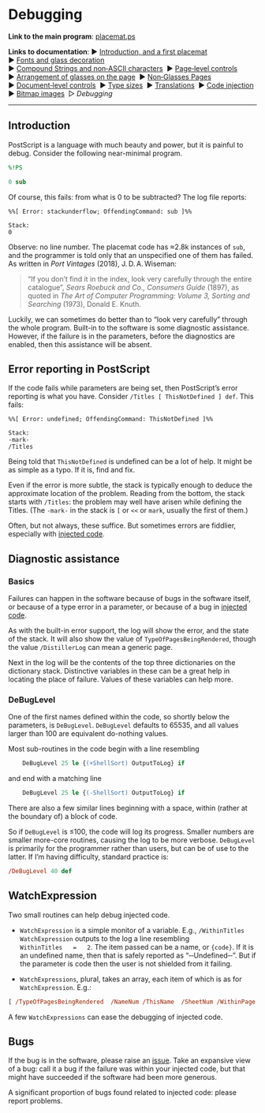 # Debugging

**Link to the main program**: [placemat.ps](../PostScript/placemat.ps?raw=1)

**Links to documentation**: 
&#9654;&#xFE0E;&nbsp;[Introduction,&nbsp;and&nbsp;a&nbsp;first&nbsp;placemat](introduction_first_placemat.md#readme)&nbsp; 
&#9654;&#xFE0E;&nbsp;[Fonts&nbsp;and&nbsp;glass&nbsp;decoration](fonts_glasses_decoration.md#readme)&nbsp; 
&#9654;&#xFE0E;&nbsp;[Compound&nbsp;Strings&nbsp;and&nbsp;non&#8209;ASCII&nbsp;characters](compound_strings_characters.md#readme)&nbsp; 
&#9654;&#xFE0E;&nbsp;[Page&#8209;level&nbsp;controls](page_level.md#readme)&nbsp; 
&#9654;&#xFE0E;&nbsp;[Arrangement&nbsp;of&nbsp;glasses&nbsp;on&nbsp;the&nbsp;page](PackingStyles.md#readme)&nbsp; 
&#9654;&#xFE0E;&nbsp;[Non&#8209;Glasses&nbsp;Pages](not_glasses.md#readme)&nbsp; 
&#9654;&#xFE0E;&nbsp;[Document&#8209;level&nbsp;controls](document.md#readme)&nbsp; 
&#9654;&#xFE0E;&nbsp;[Type&nbsp;sizes](type_sizes.md#readme)&nbsp; 
&#9654;&#xFE0E;&nbsp;[Translations](translations.md#readme)&nbsp; 
&#9654;&#xFE0E;&nbsp;[Code&nbsp;injection](code_injection.md#readme)&nbsp; 
&#9654;&#xFE0E;&nbsp;[Bitmap&nbsp;images](bitmap_images.md#readme)&nbsp; 
&#9655;&#xFE0E;&nbsp;*Debugging*

----

<div style="clear: both;"></div>

## Introduction

PostScript is a language with much beauty and power, but it is painful to debug. 
Consider the following near-minimal program.

```PostScript
%!PS

0 sub
```
Of course, this fails: from what is 0 to be subtracted? 
The log file reports:
```
%%[ Error: stackunderflow; OffendingCommand: sub ]%%

Stack:
0
```

Observe: no line number. 
The placemat code has &asymp;2.8k instances of `sub`, and the programmer is told only that an unspecified one of them has failed. 
As written in *Port Vintages* (2018), J.&#8239;D.&#8239;A.&#8239;Wiseman:

> &ldquo;If you don&rsquo;t find it in the index, look very carefully through the entire catalogue&rdquo;, *Sears Roebuck and Co., Consumers Guide* (1897), as quoted in *The Art of Computer Programming: Volume 3, Sorting and Searching* (1973), Donald E. Knuth. 

Luckily, we can sometimes do better than to &ldquo;look very carefully&rdquo; through the whole program. 
Built-in to the software is some diagnostic assistance. 
However, if the failure is in the parameters, before the diagnostics are enabled, then this assistance will be absent.


## Error reporting in PostScript

If the code fails while parameters are being set, then PostScript&rsquo;s error reporting is what you have. 
Consider `/Titles [ ThisNotDefined ] def`. 
This fails:
```
%%[ Error: undefined; OffendingCommand: ThisNotDefined ]%%

Stack:
-mark-
/Titles
```

Being told that `ThisNotDefined` is undefined can be a lot of help. 
It might be as simple as a typo. 
If it is, find and fix.

Even if the error is more subtle, the stack is typically enough to deduce the approximate location of the problem. 
Reading from the bottom, the stack starts with `/Titles`: the problem may well have arisen while defining the Titles. 
(The `-mark-` in the stack is `[` or `<<` or `mark`, usually the first of them.) 

Often, but not always, these suffice. 
But sometimes errors are fiddlier, especially with [injected code](code_injection.md#readme). 


## Diagnostic assistance

### Basics

Failures can happen in the software because of bugs in the software itself, or because of a type error in a parameter, or because of a bug in [injected code](code_injection.md#readme). 

As with the built-in error support, the log will show the error, and the state of the stack. 
It will also show the value of `TypeOfPagesBeingRendered`, though the value `/DistillerLog` can mean a generic page. 

Next in the log will be the contents of the top three dictionaries on the dictionary stack. 
Distinctive variables in these can be a great help in locating the place of failure. 
Values of these variables can help more.

### DeBugLevel

One of the first names defined within the code, so shortly below the parameters, is `DeBugLevel`. 
`DeBugLevel` defaults to 65535, and all values larger than 100 are equivalent do-nothing values.

Most sub-routines in the code begin with a line resembling
```PostScript
	DeBugLevel 25 le {(+ShellSort) OutputToLog} if
```
and end with a matching line
```PostScript
	DeBugLevel 25 le {(-ShellSort) OutputToLog} if
```

There are also a few similar lines beginning with a space, within (rather at the boundary of) a block of code.

So if `DeBugLevel` is &le;100, the code will log its progress. 
Smaller numbers are smaller more-core routines, causing the log to be more verbose. 
`DeBugLevel` is primarily for the programmer rather than users, but can be of use to the latter. 
If I&rsquo;m having difficulty, standard practice is:
```PostScript
/DeBugLevel 40 def
```


## WatchExpression

Two small routines can help debug injected code. 

* `WatchExpression` is a simple monitor of a variable. E.g., `/WithinTitles WatchExpression` outputs to the log a line resembling `WithinTitles   =   2`. The item passed can be a name, or `{code}`. If it is an undefined name, then that is safely reported as &ldquo;&#8209;&#8209;Undefined&#8209;&#8209;&rdquo;. But if the parameter is code then the user is not shielded from it failing.

* `WatchExpressions`, plural, takes an array, each item of which is as for `WatchExpression`. E.g.:
```PostScript 
[ /TypeOfPagesBeingRendered  /NameNum /ThisName  /SheetNum /WithinPage /WithinTitles ]  WatchExpressions
```

A few `WatchExpressions` can ease the debugging of injected code.


## Bugs

If the bug is in the software, please raise an [issue](http://github.com/jdaw1/placemat/issues). 
Take an expansive view of a bug: call it a bug if the failure was within your injected code, but that might have succeeded if the software had been more generous.

A significant proportion of bugs found related to injected code: please report problems.
